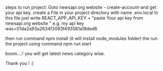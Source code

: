 steps to run project:
Goto newsapi.org website - create-account-and get your api key.
create a File in your project directory with name   .env.local
In this file just write   REACT_APP_API_KEY = "paste Your api key from newsapi.org website " e.g. my api key was=01da2a93a2634f2093f493581a18ded6

then run command      npm install    (it will install node_modules folder)
the run the project using command   npm run start

boom....! you will get latest news category wise.


Thank you ! :)
